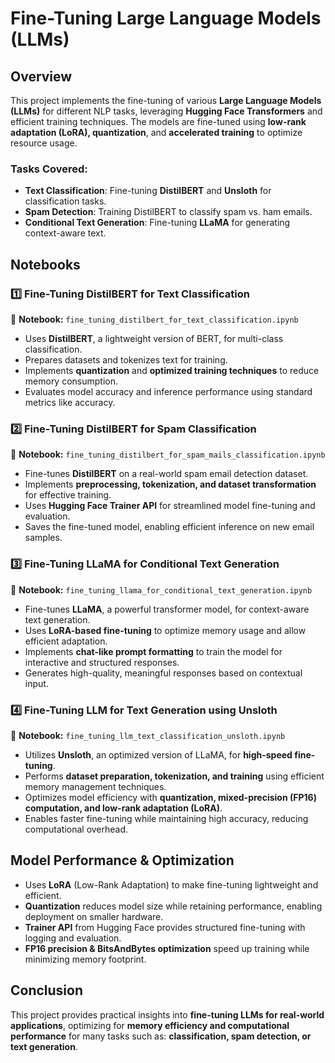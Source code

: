 # Fine-Tuning Large Language Models (LLMs)

## Overview
This project implements the fine-tuning of various **Large Language Models (LLMs)** for different NLP tasks, leveraging **Hugging Face Transformers** and efficient training techniques. The models are fine-tuned using **low-rank adaptation (LoRA), quantization**, and **accelerated training** to optimize resource usage.

### Tasks Covered:
- **Text Classification**: Fine-tuning **DistilBERT** and **Unsloth** for classification tasks.
- **Spam Detection**: Training DistilBERT to classify spam vs. ham emails.
- **Conditional Text Generation**: Fine-tuning **LLaMA** for generating context-aware text.

## Notebooks
### 1️⃣ Fine-Tuning DistilBERT for Text Classification
📌 **Notebook:** `fine_tuning_distilbert_for_text_classification.ipynb`
- Uses **DistilBERT**, a lightweight version of BERT, for multi-class classification.
- Prepares datasets and tokenizes text for training.
- Implements **quantization** and **optimized training techniques** to reduce memory consumption.
- Evaluates model accuracy and inference performance using standard metrics like accuracy.

### 2️⃣ Fine-Tuning DistilBERT for Spam Classification
📌 **Notebook:** `fine_tuning_distilbert_for_spam_mails_classification.ipynb`
- Fine-tunes **DistilBERT** on a real-world spam email detection dataset.
- Implements **preprocessing, tokenization, and dataset transformation** for effective training.
- Uses **Hugging Face Trainer API** for streamlined model fine-tuning and evaluation.
- Saves the fine-tuned model, enabling efficient inference on new email samples.

### 3️⃣ Fine-Tuning LLaMA for Conditional Text Generation
📌 **Notebook:** `fine_tuning_llama_for_conditional_text_generation.ipynb`
- Fine-tunes **LLaMA**, a powerful transformer model, for context-aware text generation.
- Uses **LoRA-based fine-tuning** to optimize memory usage and allow efficient adaptation.
- Implements **chat-like prompt formatting** to train the model for interactive and structured responses.
- Generates high-quality, meaningful responses based on contextual input.

### 4️⃣ Fine-Tuning LLM for Text Generation using Unsloth
📌 **Notebook:** `fine_tuning_llm_text_classification_unsloth.ipynb`
- Utilizes **Unsloth**, an optimized version of LLaMA, for **high-speed fine-tuning**.
- Performs **dataset preparation, tokenization, and training** using efficient memory management techniques.
- Optimizes model efficiency with **quantization, mixed-precision (FP16) computation, and low-rank adaptation (LoRA)**.
- Enables faster fine-tuning while maintaining high accuracy, reducing computational overhead.

## Model Performance & Optimization
- Uses **LoRA** (Low-Rank Adaptation) to make fine-tuning lightweight and efficient.
- **Quantization** reduces model size while retaining performance, enabling deployment on smaller hardware.
- **Trainer API** from Hugging Face provides structured fine-tuning with logging and evaluation.
- **FP16 precision & BitsAndBytes optimization** speed up training while minimizing memory footprint.

## Conclusion
This project provides practical insights into **fine-tuning LLMs for real-world applications**, optimizing for **memory efficiency and computational performance** for many tasks such as: **classification, spam detection, or text generation**.